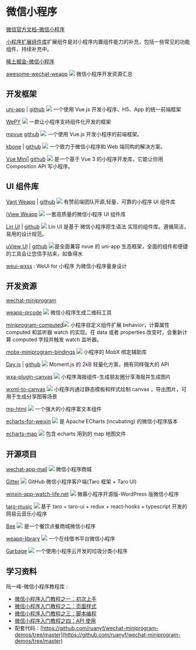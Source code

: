 # 微信小程序

[微信官方文档-微信小程序](https://developers.weixin.qq.com/miniprogram/dev/framework/)

[小程序扩展组件库](https://developers.weixin.qq.com/miniprogram/dev/platform-capabilities/extended/component-plus/)扩展组件是对小程序内置组件能力的补充，包括一些常见的功能组件，持续补充中。

[稀土掘金-微信小程序](https://juejin.cn/tag/微信小程序)

[awesome-wechat-weapp](https://github.com/justjavac/awesome-wechat-weapp) ![](https://img.shields.io/github/stars/justjavac/awesome-wechat-weapp.svg?style=social) 微信小程序开发资源汇总

## 开发框架

[uni-app](https://uniapp.dcloud.io/) | [github](https://github.com/dcloudio/uni-app) ![](https://img.shields.io/github/stars/dcloudio/uni-app.svg?style=social) 一个使用 Vue.js 开发小程序、H5、App 的统一前端框架


[WePY](https://github.com/Tencent/wepy) ![](https://img.shields.io/github/stars/Tencent/wepy.svg?style=social) 一款让小程序支持组件化开发的框架


[mpvue](https://mpvue.com/) [github](https://github.com/Meituan-Dianping/mpvue) ![](https://img.shields.io/github/stars/Meituan-Dianping/mpvue.svg?style=social) 一个使用 Vue.js 开发小程序的前端框架。


[kbone](https://wechat-miniprogram.github.io/kbone/docs/) | [github](https://github.com/Tencent/kbone) ![](https://img.shields.io/github/stars/Tencent/kbone.svg?style=social) 一个致力于微信小程序和 Web 端同构的解决方案。

[Vue Mini](https://vuemini.org/guide/)| [github](https://github.com/vue-mini/vue-mini) ![](https://img.shields.io/github/stars/vue-mini/vue-mini.svg?style=social) 是一个基于 Vue 3 的小程序开发库，它能让你用 Composition API 写小程序。


## UI 组件库

[Vant Weapp](https://vant-contrib.gitee.io/vant-weapp/) | [github](https://github.com/vant-ui/vant-weapp) ![](https://img.shields.io/github/stars/vant-ui/vant-weapp.svg?style=social) 有赞前端团队开源,轻量、可靠的小程序 UI 组件库

[iView Weapp](https://github.com/TalkingData/iview-weapp) ![](https://img.shields.io/github/stars/TalkingData/iview-weapp.svg?style=social) 一套高质量的微信小程序 UI 组件库

[Lin UI](https://doc.mini.talelin.com/) | [github](https://github.com/TaleLin/lin-ui) ![](https://img.shields.io/github/stars/TaleLin/lin-ui.svg?style=social) Lin UI 是基于 微信小程序原生语法 实现的组件库。遵循简洁，易用的设计规范。


[uView UI](https://www.uviewui.com/) | [github](https://github.com/umicro/uView2.0) ![](https://img.shields.io/github/stars/umicro/uView2.0.svg?style=social)是全面兼容 nvue 的 uni-app 生态框架，全面的组件和便捷的工具会让您信手拈来，如鱼得水

[weui-wxss](https://github.com/Tencent/weui-wxss) : WeUI for 小程序 为微信小程序量身设计

## 开发资源

[wechat-miniprogram](https://github.com/wechat-miniprogram) 

[weapp-qrcode](https://github.com/tomfriwel/weapp-qrcode) ![](https://img.shields.io/github/stars/tomfriwel/weapp-qrcode.svg?style=social) 微信小程序生成二维码工具


[miniprogram-computed](https://github.com/wechat-miniprogram/computed)![](https://img.shields.io/github/stars/wechat-miniprogram/computed.svg?style=social)  小程序自定义组件扩展 behavior，计算属性 computed 和监听器 watch 的实现。在 data 或者 properties 改变时，会重新计算 computed 字段并触发 watch 监听器。

[mobx-miniprogram-bindings](https://github.com/wechat-miniprogram/mobx-miniprogram-bindings) ![](https://img.shields.io/github/stars/wechat-miniprogram/mobx-miniprogram-bindings.svg?style=social) 小程序的 MobX 绑定辅助库

[Day.js](https://day.js.org/zh-CN/) | [github](https://github.com/iamkun/dayjs/) ![](https://img.shields.io/github/stars/iamkun/dayjs.svg?style=social) Moment.js 的 2kB 轻量化方案，拥有同样强大的 API

[wxa-plugin-canvas](https://github.com/jasondu/wxa-plugin-canvas) ![](https://img.shields.io/github/stars/jasondu/wxa-plugin-canvas.svg?style=social) 小程序海报组件-生成朋友圈分享海报并生成图片

[wxml-to-canvas](https://github.com/wechat-miniprogram/wxml-to-canvas) ![](https://img.shields.io/github/stars/wechat-miniprogram/wxml-to-canvas.svg?style=social) 小程序内通过静态模板和样式绘制 canvas ，导出图片，可用于生成分享图等场景


[mp-html](https://github.com/jin-yufeng/mp-html) ![](https://img.shields.io/github/stars/jin-yufeng/mp-html.svg?style=social) 一个强大的小程序富文本组件

[echarts-for-weixin](https://github.com/ecomfe/echarts-for-weixin) ![](https://img.shields.io/github/stars/ecomfe/echarts-for-weixin.svg?style=social) 是 Apache ECharts (incubating) 的微信小程序版本

[echarts-map](https://github.com/mouday/echarts-map) ![](https://img.shields.io/github/stars/mouday/echarts-map.svg?style=social) 包含 echarts 用到的 map 地图文件

## 开源项目

[wechat-app-mall](https://github.com/EastWorld/wechat-app-mall) ![](https://img.shields.io/github/stars/EastWorld/wechat-app-mall.svg?style=social) 微信小程序商城

[Gitter](https://github.com/nslogx/Gitter) ![](https://img.shields.io/github/stars/nslogx/Gitter.svg?style=social) GitHub 微信小程序客户端(Taro 框架 + Taro UI)

[winxin-app-watch-life.net](https://github.com/iamxjb/winxin-app-watch-life.net) ![](https://img.shields.io/github/stars/iamxjb/winxin-app-watch-life.net.svg?style=social) 微慕小程序开源版-WordPress 版微信小程序


[taro-music](https://github.com/lsqy/taro-music) ![](https://img.shields.io/github/stars/lsqy/taro-music.svg?style=social) 基于 taro + taro-ui + redux + react-hooks + typescript 开发的网易云音乐小程序

[Bee](https://github.com/woniudiancang/bee) ![](https://img.shields.io/github/stars/woniudiancang/bee.svg?style=social) 是一个餐饮点餐商城微信小程序


[weapp-library](https://github.com/imageslr/weapp-library) ![](https://img.shields.io/github/stars/imageslr/weapp-library.svg?style=social) 一个在线借书平台微信小程序

[Garbage](https://github.com/qi19901212/Garbage) ![](https://img.shields.io/github/stars/qi19901212/Garbage.svg?style=social) 一个使用小程序云开发的垃圾分类小程序

## 学习资料

阮一峰-微信小程序教程库 :

- [微信小程序入门教程之一：初次上手](http://www.ruanyifeng.com/blog/2020/10/wechat-miniprogram-tutorial-part-one.html)
- [微信小程序入门教程之二：页面样式](http://www.ruanyifeng.com/blog/2020/10/wechat-miniprogram-tutorial-part-two.html)
- [微信小程序入门教程之三：脚本编程](http://www.ruanyifeng.com/blog/2020/10/wechat-miniprogram-tutorial-part-three.html)
- [微信小程序入门教程之四：API 使用](http://www.ruanyifeng.com/blog/2020/11/wechat-miniprogram-tutorial-part-four.html)
- 配套代码：[https://github.com/ruanyf/wechat-miniprogram-demos/tree/master](https://github.com/ruanyf/wechat-miniprogram-demos/tree/master)